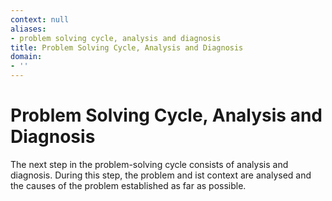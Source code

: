 ```yaml
---
context: null
aliases:
- problem solving cycle, analysis and diagnosis
title: Problem Solving Cycle, Analysis and Diagnosis
domain:
- ''
---
```


# Problem Solving Cycle, Analysis and Diagnosis

The next step in the problem-solving cycle consists of analysis and diagnosis. During this step, the problem and ist context are analysed and the causes of the problem established as far as possible.
